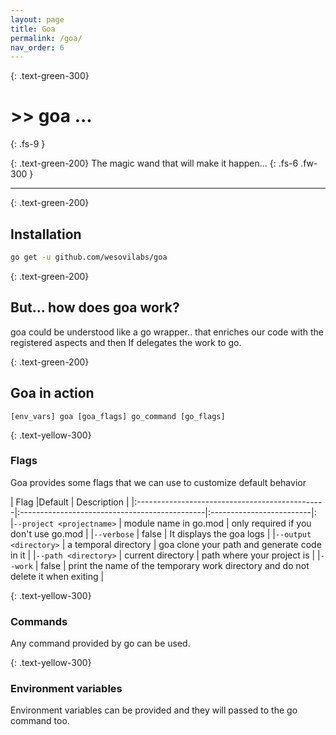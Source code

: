 ```yaml
---
layout: page
title: Goa
permalink: /goa/
nav_order: 6
---
```


{: .text-green-300}
# >> goa ...
{: .fs-9 }

{: .text-green-200}
The magic wand that will make it happen...
{: .fs-6 .fw-300 }

---

{: .text-green-200}
## Installation

```bash
go get -u github.com/wesovilabs/goa
```

{: .text-green-200}
## But... how does goa work?

goa could be understood like a go wrapper.. that enriches our code with the registered aspects and then
If delegates the work to go. 

{: .text-green-200}
## Goa in action

`[env_vars] goa [goa_flags] go_command [go_flags]`


{: .text-yellow-300}
### Flags

Goa provides some flags that we can use to customize default behavior 

|  Flag                                         |Default         |  Description              |
|:-----------------------------------------------|:----------------------------------------------|:-------------------------|:
|`--project <projectname>`      | module name in go.mod      |    only required if you don't use go.mod |
|`--verbose`                    | false                          | It displays the goa logs         |
|`--output <directory>`         | a temporal directory           | goa clone your path and generate code in it |
|`--path <directory>`           | current directory              | path where your project is |
|`--work`                       | false                          | print the name of the temporary work directory and do not delete it when exiting |

{: .text-yellow-300}
### Commands

Any command provided by go can be used.

{: .text-yellow-300}
### Environment variables

Environment variables can be provided and they will passed to the go command too.




